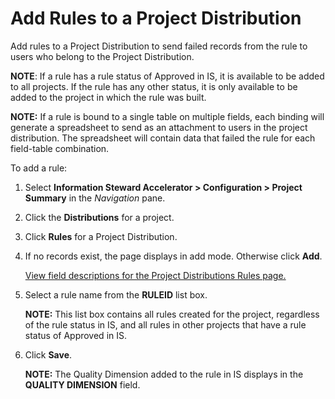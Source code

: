 # Add Rules to a Project Distribution

Add rules to a Project Distribution to send failed records from the rule
to users who belong to the Project Distribution.

**NOTE**: If a rule has a rule status of Approved in IS, it is available
to be added to all projects. If the rule has any other status, it is
only available to be added to the project in which the rule was built.

<span style="font-weight: bold;">NOTE:</span> If a rule is bound to a
single table on multiple fields, each binding will generate a
spreadsheet to send as an attachment to users in the project
distribution. The spreadsheet will contain data that failed the rule for
each field-table combination.

To add a rule:

1.  Select <span style="font-weight: bold;">Information Steward
    Accelerator \> </span>**Configuration \> Project Summary** in the
    *Navigation* pane.

2.  Click the **Distributions** for a project.

3.  Click **Rules** for a Project Distribution.

4.  If no records exist, the page displays in add mode. Otherwise click
    <span style="font-weight: bold;">Add</span>.
    
    [View field descriptions for the Project Distributions Rules
    page.](../Page_Desc/Project_Distribution_Rules)

5.  Select a rule name from the **RULEID** list box.
    
    **NOTE:** This list box contains all rules created for the project,
    regardless of the rule status in IS, and all rules in other projects
    that have a rule status of Approved in IS.

6.  Click <span style="font-weight: bold;">Save</span>.
    
    **NOTE:** The Quality Dimension added to the rule in IS displays in
    the **QUALITY DIMENSION** field.
